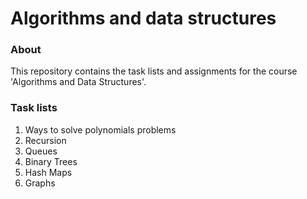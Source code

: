 # Algorithms and data structures
### About
This repository contains the task lists and assignments for the course 'Algorithms and Data Structures'.

### Task lists
1. Ways to solve polynomials problems
2. Recursion
3. Queues
4. Binary Trees
5. Hash Maps
6. Graphs

